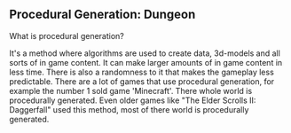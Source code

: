 Procedural Generation: Dungeon
---

What is procedural generation?

It's a method where algorithms are used to create data, 3d-models and all sorts of in game content. It can make larger amounts of in game content in less time. There is also a randomness to it that makes the gameplay less predictable. There are a lot of games that use procedural generation, for example the number 1 sold game 'Minecraft'. There whole world is procedurally generated. Even older games like "The Elder Scrolls II: Daggerfall" used this method, most of there world is procedurally generated.
